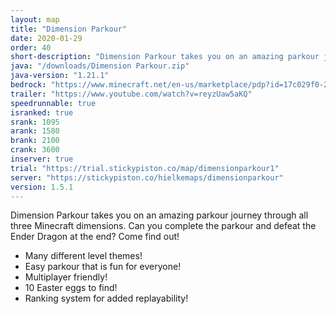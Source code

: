 ```yaml
---
layout: map
title: "Dimension Parkour"
date: 2020-01-29
order: 40
short-description: "Dimension Parkour takes you on an amazing parkour journey through all three Minecraft dimensions."
java: "/downloads/Dimension Parkour.zip"
java-version: "1.21.1"
bedrock: "https://www.minecraft.net/en-us/marketplace/pdp?id=17c029f0-2ef0-4145-aef7-986376611210"
trailer: "https://www.youtube.com/watch?v=reyzUaw5aKQ"
speedrunnable: true
isranked: true
srank: 1095
arank: 1580
brank: 2100
crank: 3600
inserver: true
trial: "https://trial.stickypiston.co/map/dimensionparkour1"
server: "https://stickypiston.co/hielkemaps/dimensionparkour"
version: 1.5.1
---
```


Dimension Parkour takes you on an amazing parkour journey through all three Minecraft dimensions. Can you complete the parkour and defeat the Ender Dragon at the end? Come find out!

- Many different level themes!
- Easy parkour that is fun for everyone!
- Multiplayer friendly!
- 10 Easter eggs to find!
- Ranking system for added replayability!
